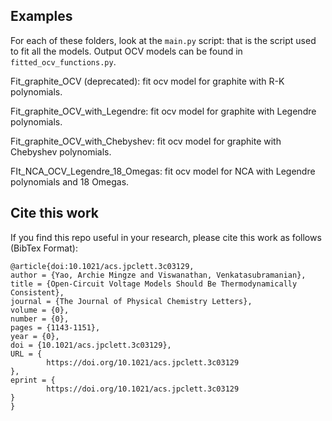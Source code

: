 ## Examples

For each of these folders, look at the `main.py` script: that is the script used to fit all the models. Output OCV models can be found in `fitted_ocv_functions.py`.

Fit_graphite_OCV (deprecated): fit ocv model for graphite with R-K polynomials.

Fit_graphite_OCV_with_Legendre: fit ocv model for graphite with Legendre polynomials.

Fit_graphite_OCV_with_Chebyshev: fit ocv model for graphite with Chebyshev polynomials.

FIt_NCA_OCV_Legendre_18_Omegas: fit ocv model for NCA with Legendre polynomials and 18 Omegas. 


## Cite this work
If you find this repo useful in your research, please cite this work as follows (BibTex Format):
```
@article{doi:10.1021/acs.jpclett.3c03129,
author = {Yao, Archie Mingze and Viswanathan, Venkatasubramanian},
title = {Open-Circuit Voltage Models Should Be Thermodynamically Consistent},
journal = {The Journal of Physical Chemistry Letters},
volume = {0},
number = {0},
pages = {1143-1151},
year = {0},
doi = {10.1021/acs.jpclett.3c03129},
URL = { 
        https://doi.org/10.1021/acs.jpclett.3c03129
},
eprint = { 
        https://doi.org/10.1021/acs.jpclett.3c03129
}
}
```




